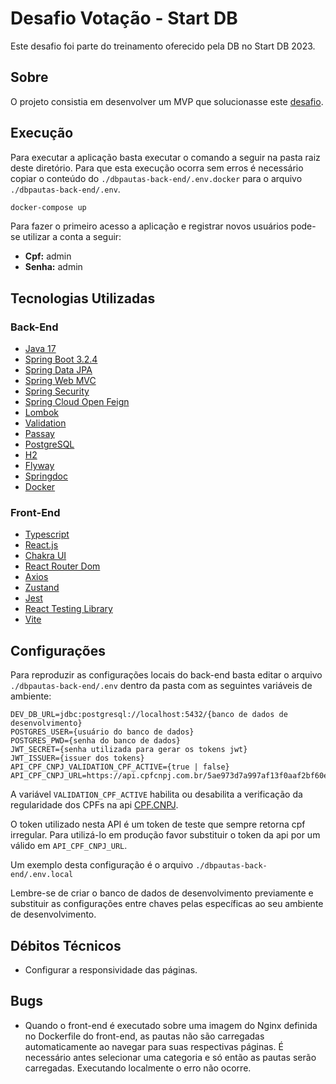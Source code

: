 # Desafio Votação - Start DB

Este desafio foi parte do treinamento oferecido pela DB no Start DB 2023. 

## Sobre

O projeto consistia em desenvolver um MVP que solucionasse este [desafio](DESAFIO.md).

## Execução

Para executar a aplicação basta executar o comando a seguir na pasta raiz deste diretório. Para que esta execução ocorra sem erros é necessário copiar o conteúdo do `./dbpautas-back-end/.env.docker` para o arquivo `./dbpautas-back-end/.env`.

```bash
docker-compose up
```

Para fazer o primeiro acesso a aplicação e registrar novos usuários pode-se utilizar a conta a seguir:

- **Cpf:** admin
- **Senha:** admin

## Tecnologias Utilizadas

### Back-End

- [Java 17](https://www.oracle.com/br/java/technologies/downloads/)
- [Spring Boot 3.2.4](https://spring.io/projects/spring-boot)
- [Spring Data JPA](https://spring.io/projects/spring-data-jpa)
- [Spring Web MVC](https://docs.spring.io/spring-framework/reference/web/webmvc.html)
- [Spring Security](https://docs.spring.io/spring-security/reference/index.html)
- [Spring Cloud Open Feign](https://spring.io/projects/spring-cloud-openfeign)
- [Lombok](https://projectlombok.org/)
- [Validation](https://docs.spring.io/spring-framework/reference/core/validation/beanvalidation.html)
- [Passay](https://www.passay.org/)
- [PostgreSQL](https://www.postgresql.org/)
- [H2](https://www.h2database.com/html/main.html)
- [Flyway](https://flywaydb.org/)
- [Springdoc](https://springdoc.org/#google_vignette)
- [Docker](https://www.docker.com/)

### Front-End

- [Typescript](https://www.typescriptlang.org/)
- [React.js](https://react.dev/)
- [Chakra UI](https://v2.chakra-ui.com/)
- [React Router Dom](https://www.npmjs.com/package/react-router-dom)
- [Axios](https://axios-http.com/)
- [Zustand](https://docs.pmnd.rs/zustand/getting-started/introduction)
- [Jest](https://jestjs.io/pt-BR/)
- [React Testing Library](https://testing-library.com/docs/react-testing-library/intro/)
- [Vite](https://vitejs.dev/)

## Configurações

Para reproduzir as configurações locais do back-end basta editar o arquivo `./dbpautas-back-end/.env` dentro da pasta  com as seguintes variáveis de ambiente:

```
DEV_DB_URL=jdbc:postgresql://localhost:5432/{banco de dados de desenvolvimento}
POSTGRES_USER={usuário do banco de dados}
POSTGRES_PWD={senha do banco de dados}
JWT_SECRET={senha utilizada para gerar os tokens jwt}
JWT_ISSUER={issuer dos tokens}
API_CPF_CNPJ_VALIDATION_CPF_ACTIVE={true | false}
API_CPF_CNPJ_URL=https://api.cpfcnpj.com.br/5ae973d7a997af13f0aaf2bf60e65803
```

A variável `VALIDATION_CPF_ACTIVE` habilita ou desabilita a verificação da regularidade dos CPFs na api [CPF.CNPJ](https://www.cpfcnpj.com.br/).

O token utilizado nesta API é um token de teste que sempre retorna cpf irregular. Para utilizá-lo em produção favor substituir o token da api por um válido em `API_CPF_CNPJ_URL`.

Um exemplo desta configuração é o arquivo `./dbpautas-back-end/.env.local`

Lembre-se de criar o banco de dados de desenvolvimento previamente e substituir as configurações entre chaves pelas específicas ao seu ambiente de desenvolvimento.

## Débitos Técnicos

- Configurar a responsividade das páginas.

## Bugs

- Quando o front-end é executado sobre uma imagem do Nginx definida no Dockerfile do front-end, as pautas não são carregadas automaticamente ao navegar para suas respectivas páginas. É necessário antes selecionar uma categoria e só então as pautas serão carregadas. Executando localmente o erro não ocorre. 
